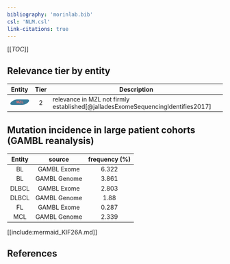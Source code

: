 ```yaml
---
bibliography: 'morinlab.bib'
csl: 'NLM.csl'
link-citations: true
---
```


[[_TOC_]]




## Relevance tier by entity

|Entity|Tier|Description|
|:------:|:----:|--------------------------------------|
|![MZL](images/icons/MZL_tier2.png)|2|relevance in MZL not firmly established[@jalladesExomeSequencingIdentifies2017]|


## Mutation incidence in large patient cohorts (GAMBL reanalysis)

|Entity|source |frequency (%)|
|:------:|:----:|:----:|
|BL|GAMBL Exome |6.322 |
|BL|GAMBL Genome |3.861 |
|DLBCL|GAMBL Exome |2.803 |
|DLBCL|GAMBL Genome |1.88 |
|FL|GAMBL Exome |0.287 |
|MCL|GAMBL Genome |2.339 |


[[include:mermaid_KIF26A.md]]

## References


